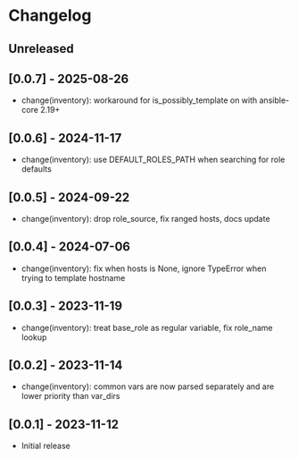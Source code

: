 # Changelog

## Unreleased

## [0.0.7] - 2025-08-26

- change(inventory): workaround for is_possibly_template on with ansible-core 2.19+

## [0.0.6] - 2024-11-17

- change(inventory): use DEFAULT_ROLES_PATH when searching for role defaults

## [0.0.5] - 2024-09-22

- change(inventory): drop role_source, fix ranged hosts, docs update

## [0.0.4] - 2024-07-06

- change(inventory): fix when hosts is None, ignore TypeError when trying to template hostname

## [0.0.3] - 2023-11-19

- change(inventory): treat base_role as regular variable, fix role_name lookup

## [0.0.2] - 2023-11-14

- change(inventory): common vars are now parsed separately and are lower priority than var_dirs

## [0.0.1] - 2023-11-12

- Initial release
